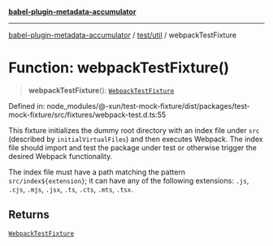 [**babel-plugin-metadata-accumulator**](../../../README.md)

***

[babel-plugin-metadata-accumulator](../../../README.md) / [test/util](../README.md) / webpackTestFixture

# Function: webpackTestFixture()

> **webpackTestFixture**(): [`WebpackTestFixture`](../type-aliases/WebpackTestFixture.md)

Defined in: node\_modules/@-xun/test-mock-fixture/dist/packages/test-mock-fixture/src/fixtures/webpack-test.d.ts:55

This fixture initializes the dummy root directory with an index file under
`src` (described by `initialVirtualFiles`) and then executes Webpack. The
index file should import and test the package under test or otherwise trigger the desired Webpack functionality.

The index file must have a path matching the pattern `src/index${extension}`;
it can have any of the following extensions: `.js`, `.cjs`, `.mjs`, `.jsx`,
`.ts`, `.cts`, `.mts`, `.tsx`.

## Returns

[`WebpackTestFixture`](../type-aliases/WebpackTestFixture.md)
